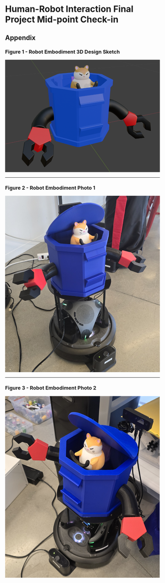 # Human-Robot Interaction Final Project Mid-point Check-in

## Appendix

### Figure 1 - Robot Embodiment 3D Design Sketch
![Figure 1 - Robot Embodiment 3D Design Sketch](./Robot_Embodiment_Design_Sketch.png)

---

### Figure 2 - Robot Embodiment Photo 1
![Figure 2 - Robot Embodiment Photo 1](./Robot_Embodiment_Photo_1.png)

---

### Figure 3 - Robot Embodiment Photo 2
![Figure 3 - Robot Embodiment Photo 2](./Robot_Embodiment_Photo_2.png)
